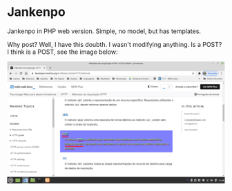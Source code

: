 # Jankenpo

Jankenpo in PHP web version. Simple, no model, but has templates.

Why post? Well, I have this doubth. I wasn't modifying anything. Is a POST? I think is a POST, see the image below:

![HTTP verbs](http-verbs.png)